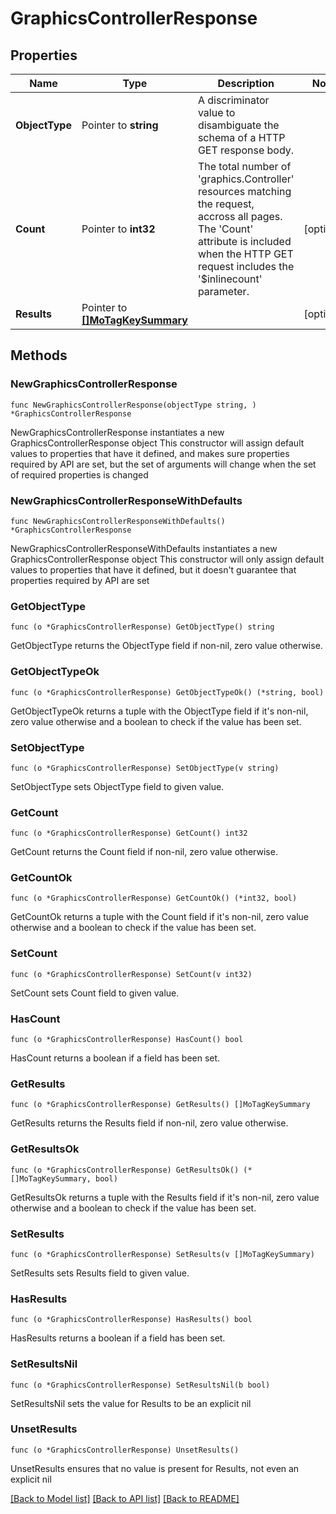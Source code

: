 # GraphicsControllerResponse

## Properties

Name | Type | Description | Notes
------------ | ------------- | ------------- | -------------
**ObjectType** | Pointer to **string** | A discriminator value to disambiguate the schema of a HTTP GET response body. | 
**Count** | Pointer to **int32** | The total number of &#39;graphics.Controller&#39; resources matching the request, accross all pages. The &#39;Count&#39; attribute is included when the HTTP GET request includes the &#39;$inlinecount&#39; parameter. | [optional] 
**Results** | Pointer to [**[]MoTagKeySummary**](MoTagKeySummary.md) |  | [optional] 

## Methods

### NewGraphicsControllerResponse

`func NewGraphicsControllerResponse(objectType string, ) *GraphicsControllerResponse`

NewGraphicsControllerResponse instantiates a new GraphicsControllerResponse object
This constructor will assign default values to properties that have it defined,
and makes sure properties required by API are set, but the set of arguments
will change when the set of required properties is changed

### NewGraphicsControllerResponseWithDefaults

`func NewGraphicsControllerResponseWithDefaults() *GraphicsControllerResponse`

NewGraphicsControllerResponseWithDefaults instantiates a new GraphicsControllerResponse object
This constructor will only assign default values to properties that have it defined,
but it doesn't guarantee that properties required by API are set

### GetObjectType

`func (o *GraphicsControllerResponse) GetObjectType() string`

GetObjectType returns the ObjectType field if non-nil, zero value otherwise.

### GetObjectTypeOk

`func (o *GraphicsControllerResponse) GetObjectTypeOk() (*string, bool)`

GetObjectTypeOk returns a tuple with the ObjectType field if it's non-nil, zero value otherwise
and a boolean to check if the value has been set.

### SetObjectType

`func (o *GraphicsControllerResponse) SetObjectType(v string)`

SetObjectType sets ObjectType field to given value.


### GetCount

`func (o *GraphicsControllerResponse) GetCount() int32`

GetCount returns the Count field if non-nil, zero value otherwise.

### GetCountOk

`func (o *GraphicsControllerResponse) GetCountOk() (*int32, bool)`

GetCountOk returns a tuple with the Count field if it's non-nil, zero value otherwise
and a boolean to check if the value has been set.

### SetCount

`func (o *GraphicsControllerResponse) SetCount(v int32)`

SetCount sets Count field to given value.

### HasCount

`func (o *GraphicsControllerResponse) HasCount() bool`

HasCount returns a boolean if a field has been set.

### GetResults

`func (o *GraphicsControllerResponse) GetResults() []MoTagKeySummary`

GetResults returns the Results field if non-nil, zero value otherwise.

### GetResultsOk

`func (o *GraphicsControllerResponse) GetResultsOk() (*[]MoTagKeySummary, bool)`

GetResultsOk returns a tuple with the Results field if it's non-nil, zero value otherwise
and a boolean to check if the value has been set.

### SetResults

`func (o *GraphicsControllerResponse) SetResults(v []MoTagKeySummary)`

SetResults sets Results field to given value.

### HasResults

`func (o *GraphicsControllerResponse) HasResults() bool`

HasResults returns a boolean if a field has been set.

### SetResultsNil

`func (o *GraphicsControllerResponse) SetResultsNil(b bool)`

 SetResultsNil sets the value for Results to be an explicit nil

### UnsetResults
`func (o *GraphicsControllerResponse) UnsetResults()`

UnsetResults ensures that no value is present for Results, not even an explicit nil

[[Back to Model list]](../README.md#documentation-for-models) [[Back to API list]](../README.md#documentation-for-api-endpoints) [[Back to README]](../README.md)


